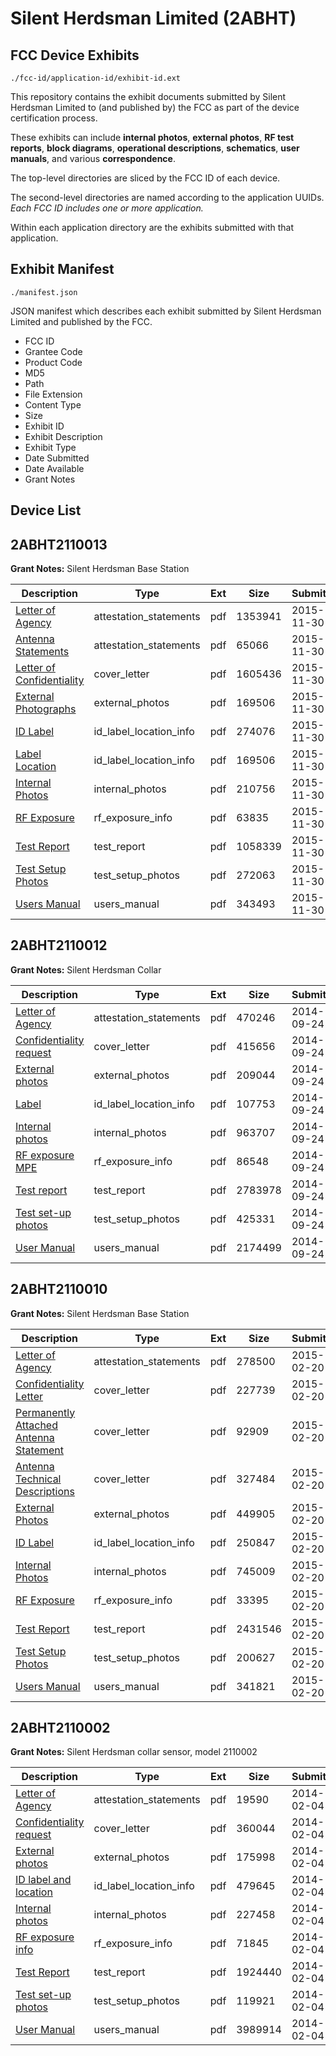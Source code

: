# Silent Herdsman Limited (2ABHT)
## FCC Device Exhibits

```
./fcc-id/application-id/exhibit-id.ext
```

This repository contains the exhibit documents submitted by Silent Herdsman Limited to (and published by) the FCC as part of the device certification process.

These exhibits can include **internal photos**, **external photos**, **RF test reports**, **block diagrams**, **operational descriptions**, **schematics**, **user manuals**, and various **correspondence**.

The top-level directories are sliced by the FCC ID of each device.

The second-level directories are named according to the application UUIDs. *Each FCC ID includes one or more application.*

Within each application directory are the exhibits submitted with that application. 

## Exhibit Manifest

```
./manifest.json
```

JSON manifest which describes each exhibit submitted by Silent Herdsman Limited and published by the FCC.

- FCC ID
- Grantee Code
- Product Code
- MD5
- Path
- File Extension
- Content Type
- Size
- Exhibit ID
- Exhibit Description
- Exhibit Type
- Date Submitted
- Date Available
- Grant Notes

## Device List
## 2ABHT2110013
**Grant Notes:** Silent Herdsman Base Station

| Description | Type | Ext | Size | Submitted | Available |
| ----------- | ---- | --- | ---- | --------- | --------- |
| [Letter of Agency](2ABHT2110013/e8d78bb7ff4338adc65a49f696e2f9f1/2825552.pdf) | attestation_statements | pdf | 1353941 | 2015-11-30 | 2015-11-30 |
| [Antenna Statements](2ABHT2110013/e8d78bb7ff4338adc65a49f696e2f9f1/2825570.pdf) | attestation_statements | pdf | 65066 | 2015-11-30 | 2015-11-30 |
| [Letter of Confidentiality](2ABHT2110013/e8d78bb7ff4338adc65a49f696e2f9f1/2825554.pdf) | cover_letter | pdf | 1605436 | 2015-11-30 | 2015-11-30 |
| [External Photographs](2ABHT2110013/e8d78bb7ff4338adc65a49f696e2f9f1/2825555.pdf) | external_photos | pdf | 169506 | 2015-11-30 | 2015-11-30 |
| [ID Label](2ABHT2110013/e8d78bb7ff4338adc65a49f696e2f9f1/2825556.pdf) | id_label_location_info | pdf | 274076 | 2015-11-30 | 2015-11-30 |
| [Label Location](2ABHT2110013/e8d78bb7ff4338adc65a49f696e2f9f1/2825555.pdf) | id_label_location_info | pdf | 169506 | 2015-11-30 | 2015-11-30 |
| [Internal Photos](2ABHT2110013/e8d78bb7ff4338adc65a49f696e2f9f1/2825558.pdf) | internal_photos | pdf | 210756 | 2015-11-30 | 2015-11-30 |
| [RF Exposure](2ABHT2110013/e8d78bb7ff4338adc65a49f696e2f9f1/2825564.pdf) | rf_exposure_info | pdf | 63835 | 2015-11-30 | 2015-11-30 |
| [Test Report](2ABHT2110013/e8d78bb7ff4338adc65a49f696e2f9f1/2825567.pdf) | test_report | pdf | 1058339 | 2015-11-30 | 2015-11-30 |
| [Test Setup Photos](2ABHT2110013/e8d78bb7ff4338adc65a49f696e2f9f1/2825568.pdf) | test_setup_photos | pdf | 272063 | 2015-11-30 | 2015-11-30 |
| [Users Manual](2ABHT2110013/e8d78bb7ff4338adc65a49f696e2f9f1/2825569.pdf) | users_manual | pdf | 343493 | 2015-11-30 | 2015-11-30 |
## 2ABHT2110012
**Grant Notes:** Silent Herdsman Collar

| Description | Type | Ext | Size | Submitted | Available |
| ----------- | ---- | --- | ---- | --------- | --------- |
| [Letter of Agency](2ABHT2110012/16fd6e19d370075c77156b92c578e6bd/2399551.pdf) | attestation_statements | pdf | 470246 | 2014-09-24 | 2014-09-24 |
| [Confidentiality request](2ABHT2110012/16fd6e19d370075c77156b92c578e6bd/2399553.pdf) | cover_letter | pdf | 415656 | 2014-09-24 | 2014-09-24 |
| [External photos](2ABHT2110012/16fd6e19d370075c77156b92c578e6bd/2399554.pdf) | external_photos | pdf | 209044 | 2014-09-24 | 2014-09-24 |
| [Label](2ABHT2110012/16fd6e19d370075c77156b92c578e6bd/2399555.pdf) | id_label_location_info | pdf | 107753 | 2014-09-24 | 2014-09-24 |
| [Internal photos](2ABHT2110012/16fd6e19d370075c77156b92c578e6bd/2399556.pdf) | internal_photos | pdf | 963707 | 2014-09-24 | 2014-09-24 |
| [RF exposure MPE](2ABHT2110012/16fd6e19d370075c77156b92c578e6bd/2399559.pdf) | rf_exposure_info | pdf | 86548 | 2014-09-24 | 2014-09-24 |
| [Test report](2ABHT2110012/16fd6e19d370075c77156b92c578e6bd/2399561.pdf) | test_report | pdf | 2783978 | 2014-09-24 | 2014-09-24 |
| [Test set-up photos](2ABHT2110012/16fd6e19d370075c77156b92c578e6bd/2399562.pdf) | test_setup_photos | pdf | 425331 | 2014-09-24 | 2014-09-24 |
| [User Manual](2ABHT2110012/16fd6e19d370075c77156b92c578e6bd/2399563.pdf) | users_manual | pdf | 2174499 | 2014-09-24 | 2014-09-24 |
## 2ABHT2110010
**Grant Notes:** Silent Herdsman Base Station

| Description | Type | Ext | Size | Submitted | Available |
| ----------- | ---- | --- | ---- | --------- | --------- |
| [Letter of Agency](2ABHT2110010/7cab2d380f44028a42a78c777e09a541/2538980.pdf) | attestation_statements | pdf | 278500 | 2015-02-20 | 2015-02-20 |
| [Confidentiality Letter](2ABHT2110010/7cab2d380f44028a42a78c777e09a541/2538982.pdf) | cover_letter | pdf | 227739 | 2015-02-20 | 2015-02-20 |
| [Permanently Attached Antenna Statement](2ABHT2110010/7cab2d380f44028a42a78c777e09a541/2538997.pdf) | cover_letter | pdf | 92909 | 2015-02-20 | 2015-02-20 |
| [Antenna Technical Descriptions](2ABHT2110010/7cab2d380f44028a42a78c777e09a541/2538998.pdf) | cover_letter | pdf | 327484 | 2015-02-20 | 2015-02-20 |
| [External Photos](2ABHT2110010/7cab2d380f44028a42a78c777e09a541/2538983.pdf) | external_photos | pdf | 449905 | 2015-02-20 | 2015-02-20 |
| [ID Label](2ABHT2110010/7cab2d380f44028a42a78c777e09a541/2538984.pdf) | id_label_location_info | pdf | 250847 | 2015-02-20 | 2015-02-20 |
| [Internal Photos](2ABHT2110010/7cab2d380f44028a42a78c777e09a541/2538985.pdf) | internal_photos | pdf | 745009 | 2015-02-20 | 2015-02-20 |
| [RF Exposure](2ABHT2110010/7cab2d380f44028a42a78c777e09a541/2538992.pdf) | rf_exposure_info | pdf | 33395 | 2015-02-20 | 2015-02-20 |
| [Test Report](2ABHT2110010/7cab2d380f44028a42a78c777e09a541/2538994.pdf) | test_report | pdf | 2431546 | 2015-02-20 | 2015-02-20 |
| [Test Setup Photos](2ABHT2110010/7cab2d380f44028a42a78c777e09a541/2538995.pdf) | test_setup_photos | pdf | 200627 | 2015-02-20 | 2015-02-20 |
| [Users Manual](2ABHT2110010/7cab2d380f44028a42a78c777e09a541/2538996.pdf) | users_manual | pdf | 341821 | 2015-02-20 | 2015-02-20 |
## 2ABHT2110002
**Grant Notes:** Silent Herdsman collar sensor, model 2110002

| Description | Type | Ext | Size | Submitted | Available |
| ----------- | ---- | --- | ---- | --------- | --------- |
| [Letter of Agency](2ABHT2110002/ce181557ce9481b623fb4daea7df8a4a/2182997.pdf) | attestation_statements | pdf | 19590 | 2014-02-04 | 2014-02-04 |
| [Confidentiality request](2ABHT2110002/ce181557ce9481b623fb4daea7df8a4a/2182999.pdf) | cover_letter | pdf | 360044 | 2014-02-04 | 2014-02-04 |
| [External photos](2ABHT2110002/ce181557ce9481b623fb4daea7df8a4a/2183000.pdf) | external_photos | pdf | 175998 | 2014-02-04 | 2014-02-04 |
| [ID label and location](2ABHT2110002/ce181557ce9481b623fb4daea7df8a4a/2183001.pdf) | id_label_location_info | pdf | 479645 | 2014-02-04 | 2014-02-04 |
| [Internal photos](2ABHT2110002/ce181557ce9481b623fb4daea7df8a4a/2183002.pdf) | internal_photos | pdf | 227458 | 2014-02-04 | 2014-02-04 |
| [RF exposure info](2ABHT2110002/ce181557ce9481b623fb4daea7df8a4a/2183005.pdf) | rf_exposure_info | pdf | 71845 | 2014-02-04 | 2014-02-04 |
| [Test Report](2ABHT2110002/ce181557ce9481b623fb4daea7df8a4a/2183007.pdf) | test_report | pdf | 1924440 | 2014-02-04 | 2014-02-04 |
| [Test set-up photos](2ABHT2110002/ce181557ce9481b623fb4daea7df8a4a/2183008.pdf) | test_setup_photos | pdf | 119921 | 2014-02-04 | 2014-02-04 |
| [User Manual](2ABHT2110002/ce181557ce9481b623fb4daea7df8a4a/2183009.pdf) | users_manual | pdf | 3989914 | 2014-02-04 | 2014-02-04 |
